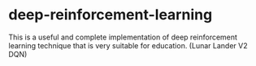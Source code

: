 # deep-reinforcement-learning
This is a useful and complete implementation of deep reinforcement learning technique that is very suitable for education.
(Lunar Lander V2 DQN)
